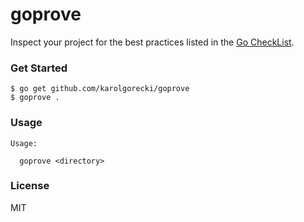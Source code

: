 # goprove

Inspect your project for the best practices listed in the [Go CheckList](https://github.com/matttproud/gochecklist).

### Get Started

    $ go get github.com/karolgorecki/goprove
    $ goprove .

### Usage

```
Usage:

  goprove <directory>
```

### License
MIT